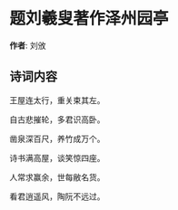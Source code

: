 # 题刘羲叟著作泽州园亭

**作者**: 刘攽

## 诗词内容

王屋连太行，重关束其左。

自古悲摧轮，多君识高卧。

凿泉深百尺，养竹成万个。

诗书满高屋，谈笑惊四座。

人常求赢余，世每敝名货。

看君逍遥风，陶阮不远过。

